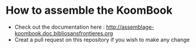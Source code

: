 # How to assemble the KoomBook

* Check out the documentation here : http://assemblage-koombook.doc.bibliosansfrontieres.org
* Creat a pull request on this repository if you wish to make any change